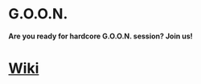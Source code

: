 # G.O.O.N.

**Are you ready for hardcore G.O.O.N. session? Join us!**

# [Wiki](https://github.com/MakcNmk/GOON/wiki)
